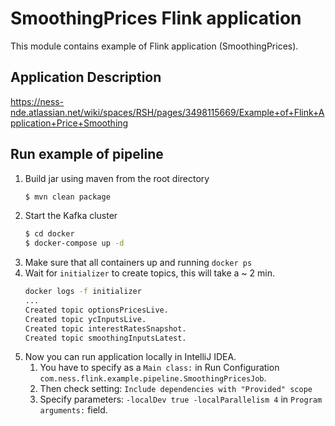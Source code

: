 # SmoothingPrices Flink application 
This module contains example of Flink application (SmoothingPrices).

## Application Description

https://ness-nde.atlassian.net/wiki/spaces/RSH/pages/3498115669/Example+of+Flink+Application+Price+Smoothing

## Run example of pipeline
 1. Build jar using maven from the root directory
    ```bash
    $ mvn clean package
    ```
 2. Start the Kafka cluster
    ```bash
    $ cd docker
    $ docker-compose up -d
    ```    
 3. Make sure that all containers up and running `docker ps`
 4. Wait for `initializer` to create topics, this will take a ~ 2 min.
    ```bash
    docker logs -f initializer
    ...
    Created topic optionsPricesLive.
    Created topic ycInputsLive.
    Created topic interestRatesSnapshot.
    Created topic smoothingInputsLatest.
    ```    
 3. Now you can run application locally in IntelliJ IDEA.
    1. You have to specify as a `Main class:` in Run Configuration `com.ness.flink.example.pipeline.SmoothingPricesJob`.
    2. Then check setting: `Include dependencies with "Provided" scope`
    3. Specify parameters: `-localDev true -localParallelism 4` in `Program arguments:` field.


